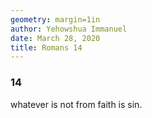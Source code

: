 ```yaml
---
geometry: margin=1in
author: Yehowshua Immanuel
date: March 28, 2020
title: Romans 14
---
```


### 14
whatever is not from faith is sin.